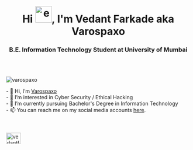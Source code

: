 <h1 align="center">Hi <img src="https://emoji.gg/assets/emoji/wavegif_1860.gif" alt="error loading image" height="45" width="45">, I'm Vedant Farkade aka Varospaxo</h1>
<h3 align="center">B.E. Information Technology Student at University of Mumbai</h3></br></br>
<p align="left"> <img src="https://komarev.com/ghpvc/?username=varospaxo&label=Profile%20views&color=blue&style=flat-square" alt="varospaxo" /> </p>
<p>- 👋 Hi, I’m <a href="https://github.com/varospaxo/">Varospaxo</a></br>
- 👀 I’m interested in Cyber Security / Ethical Hacking</br>
- 🌱 I’m currently pursuing Bachelor's Degree in Information Technology</br>
- 📫 You can reach me on my social media accounts <a href="https://linktr.ee/vedantfar">here</a>.</p></br></br>
<a href="https://linkedin.com/in/vedantfar" target="blank"><img align="center" src="https://raw.githubusercontent.com/rahuldkjain/github-profile-readme-generator/master/src/images/icons/Social/linked-in-alt.svg" alt="vedantfar" height="30" width="40" /></a>
<!-- <p align=left><img align="center" src="https://github-readme-stats.vercel.app/api?username=varospaxo&show_icons=true&locale=en&theme=transparent" alt="varospaxo" /></p> -->

<!-- <p align=left><img align="center" src="https://github-readme-stats.vercel.app/api/top-langs/?username=varospaxo&layout=compact&hide=html&theme=transparent" alt="varospaxo" /></p> -->


<!---
varospaxo/varospaxo is a ✨ special ✨ repository because its `README.md` (this file) appears on your GitHub profile.
You can click the Preview link to take a look at your changes.
--->
